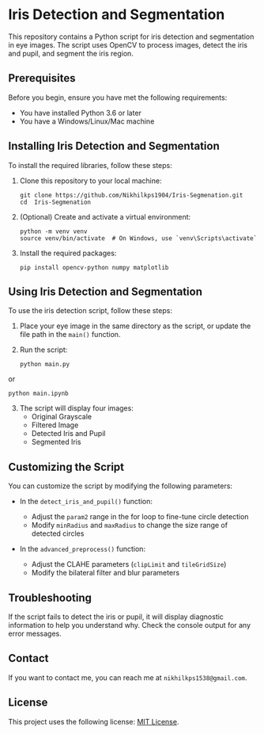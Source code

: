 # Iris Detection and Segmentation

This repository contains a Python script for iris detection and segmentation in eye images. The script uses OpenCV to process images, detect the iris and pupil, and segment the iris region.

## Prerequisites

Before you begin, ensure you have met the following requirements:
* You have installed Python 3.6 or later
* You have a Windows/Linux/Mac machine

## Installing Iris Detection and Segmentation

To install the required libraries, follow these steps:

1. Clone this repository to your local machine:
   ```
   git clone https://github.com/Nikhilkps1904/Iris-Segmenation.git
   cd  Iris-Segmenation
   ```

2. (Optional) Create and activate a virtual environment:
   ```
   python -m venv venv
   source venv/bin/activate  # On Windows, use `venv\Scripts\activate`
   ```

3. Install the required packages:
   ```
   pip install opencv-python numpy matplotlib
   ```

## Using Iris Detection and Segmentation

To use the iris detection script, follow these steps:

1. Place your eye image in the same directory as the script, or update the file path in the `main()` function.

2. Run the script:
   ```
   python main.py 
   ```
  or
  ```
  python main.ipynb
  ```
3. The script will display four images:
   - Original Grayscale
   - Filtered Image
   - Detected Iris and Pupil
   - Segmented Iris

## Customizing the Script

You can customize the script by modifying the following parameters:

- In the `detect_iris_and_pupil()` function:
  - Adjust the `param2` range in the for loop to fine-tune circle detection
  - Modify `minRadius` and `maxRadius` to change the size range of detected circles

- In the `advanced_preprocess()` function:
  - Adjust the CLAHE parameters (`clipLimit` and `tileGridSize`)
  - Modify the bilateral filter and blur parameters

## Troubleshooting

If the script fails to detect the iris or pupil, it will display diagnostic information to help you understand why. Check the console output for any error messages.

## Contact

If you want to contact me, you can reach me at `nikhilkps1538@gmail.com`.

## License

This project uses the following license: [MIT License](<link_to_license>).
